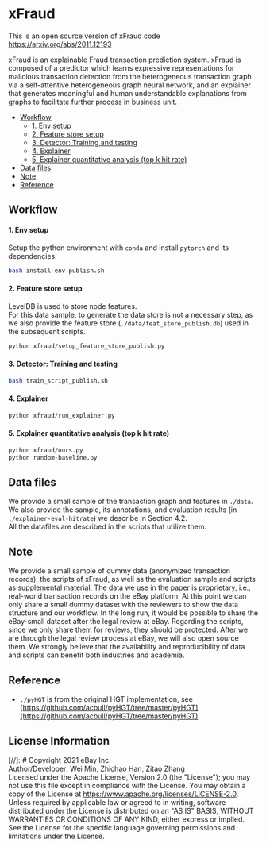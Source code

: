# xFraud

This is an open source version of xFraud code https://arxiv.org/abs/2011.12193

xFraud is an explainable Fraud transaction prediction system. xFraud is composed of a predictor which learns expressive 
representations for malicious transaction detection from the heterogeneous transaction graph via a self-attentive 
heterogeneous graph neural network, and an explainer that generates meaningful and human understandable explanations 
from graphs to facilitate further process in business unit.

  - [Workflow](#workflow)
      - [1. Env setup](#1-env-setup)
      - [2. Feature store setup](#2-feature-store-setup)
      - [3. Detector: Training and testing](#3-detector-training-and-testing)
      - [4. Explainer](#4-explainer)
      - [5. Explainer quantitative analysis (top k hit rate)](#5-explainer-quantitative-analysis-top-k-hit-rate)
  - [Data files](#data-files)
  - [Note](#note)
  - [Reference](#reference)
## Workflow

#### 1. Env setup

Setup the python environment with `conda` and install `pytorch` and its dependencies. 

```bash
bash install-env-publish.sh
```

#### 2. Feature store setup

LevelDB is used to store node features. <br>
For this data sample, to generate the data store is not a necessary step, as we also provide the feature store 
(`./data/feat_store_publish.db`) used in the subsequent scripts.

```bash
python xfraud/setup_feature_store_publish.py
```

#### 3. Detector: Training and testing 

```bash
bash train_script_publish.sh
```
#### 4. Explainer

```bash 
python xfraud/run_explainer.py
```

#### 5. Explainer quantitative analysis (top k hit rate)

```bash
python xfraud/ours.py
python random-baseline.py
```

## Data files
We provide a small sample of the transaction graph and features in `./data`. <br>
We also provide the sample, its annotations, and evaluation results (in `./explainer-eval-hitrate`) we describe in 
Section 4.2. <br>
All the datafiles are described in the scripts that utilize them. 

## Note
We provide a small sample of dummy data (anonymized transaction records), the scripts of xFraud, as well as the 
evaluation sample and scripts as supplemental material. The data we use in the paper is proprietary, i.e., real-world 
transaction records on the eBay platform. At this point we can only share a small dummy dataset with the reviewers to 
show the data structure and our workflow. In the long run, it would be possible to share the eBay-small dataset after 
the legal review at eBay. Regarding the scripts, since we only share them for reviews, they should be protected. After 
we are through the legal review process at eBay, we will also open source them. We strongly believe that the 
availability and reproducibility of data and scripts can benefit both industries and academia. 

## Reference
- `./pyHGT` is from the original HGT implementation, 
see [https://github.com/acbull/pyHGT/tree/master/pyHGT](https://github.com/acbull/pyHGT/tree/master/pyHGT). 

## License Information
[//]: # Copyright 2021 eBay Inc. <br>
Author/Developer: Wei Min, Zhichao Han, Zitao Zhang <br>
Licensed under the Apache License, Version 2.0 (the "License"); you may not use this file except in compliance with the 
License. You may obtain a copy of the License at
https://www.apache.org/licenses/LICENSE-2.0. <br>
Unless required by applicable law or agreed to in writing, software distributed under the License is distributed on an 
"AS IS" BASIS, WITHOUT WARRANTIES OR CONDITIONS OF ANY KIND, either express or implied. See the License for the 
specific language governing permissions and limitations under the License.

